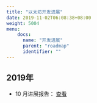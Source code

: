 ```yaml
---
title: "以太坊开发进展"
date: 2019-11-02T06:08:38+08:00
weight: 5004
menu:
    docs:
      name: "开发进展"
      parent: "roadmap"
      identifier: ""
---
```



## 2019年

+ 10 月进展报告： [查看](https://www.unitimes.pro/p/ea418bbfd1c84dae816a1d1475790c1d)

